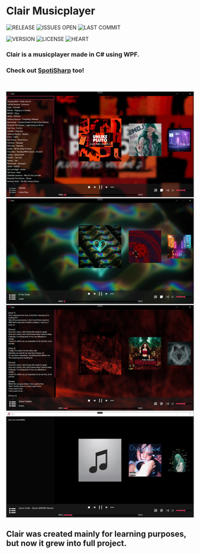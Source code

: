 # Clair Musicplayer

![RELEASE](https://img.shields.io/github/v/release/L0um15/Clair-Musicplayer?include_prereleases&label=LATEST)
![ISSUES OPEN](https://img.shields.io/github/issues/L0um15/Clair-Musicplayer?label=ISSUES)
![LAST COMMIT](https://img.shields.io/github/last-commit/L0um15/Clair-Musicplayer)

![VERSION](https://img.shields.io/badge/.NET-%3E%3D4.7.2-informational)
![LICENSE](https://img.shields.io/github/license/L0um15/Clair-Musicplayer)
![HEART](https://img.shields.io/badge/Made%20with-Heart%20%E2%9D%A4%EF%B8%8F-%23eb345f)

### Clair is a musicplayer made in C# using WPF.

### Check out [SpotiSharp](https://github.com/L0um15/SpotiSharp) too!

<br>

<img src="github/images/1.png"></img><br>
<img src="github/images/2.png"></img><br>
<img src="github/images/3.png"></img><br>
<img src="github/images/4.png"></img>

## Clair was created mainly for learning purposes, but now it grew into full project.
